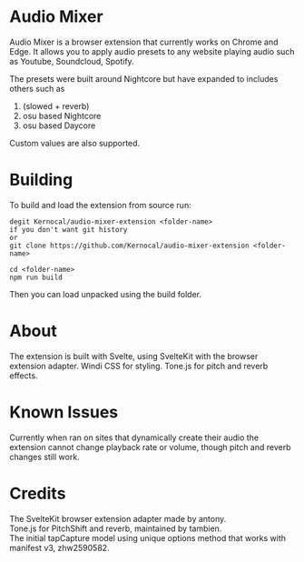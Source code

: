 # Audio Mixer

Audio Mixer is a browser extension that currently works on Chrome and Edge. It allows you to apply audio presets to any website playing audio such as Youtube, Soundcloud, Spotify.

The presets were built around Nightcore but have expanded to includes others such as
1. (slowed + reverb)
2. osu based Nightcore
3. osu based Daycore

Custom values are also supported.

# Building

To build and load the extension from source run:
```
degit Kernocal/audio-mixer-extension <folder-name>
if you don't want git history
or
git clone https://github.com/Kernocal/audio-mixer-extension <folder-name>

cd <folder-name>
npm run build
```
Then you can load unpacked using the build folder.


# About
The extension is built with Svelte, using SvelteKit with the browser extension adapter.
Windi CSS for styling.
Tone.js for pitch and reverb effects.

# Known Issues
Currently when ran on sites that dynamically create their audio the extension cannot change playback rate or volume, though pitch and reverb changes still work.

# Credits
The SvelteKit browser extension adapter made by antony.  
Tone.js for PitchShift and reverb, maintained by tambien.  
The initial tapCapture model using unique options method that works with manifest v3, zhw2590582.  